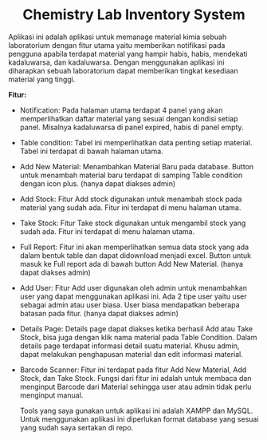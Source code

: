 <h1 align="center"> Chemistry Lab Inventory System </h1>
<p>Aplikasi ini adalah aplikasi untuk memanage material kimia sebuah laboratorium dengan fitur utama yaitu memberikan notifikasi pada pengguna apabila terdapat material yang hampir habis, habis, mendekati kadaluwarsa, dan kadaluwarsa. Dengan menggunakan aplikasi ini diharapkan sebuah laboratorium dapat memberikan tingkat kesediaan material yang tinggi.<p>

**Fitur:**
- Notification: Pada halaman utama terdapat 4 panel yang akan memperlihatkan daftar material yang sesuai dengan kondisi setiap panel.                     Misalnya kadaluwarsa di panel expired, habis di panel empty.
- Table condition: Tabel ini memperlihatkan data penting setiap material. Tabel ini terdapat di bawah halaman utama.
- Add New Material: Menambahkan Material Baru pada database. Button untuk menambah material baru terdapat di samping Table condition                           dengan icon plus. (hanya dapat diakses admin)
- Add Stock: Fitur Add stock digunakan untuk menambah stock pada material yang sudah ada. Fitur ini terdapat di menu halaman utama.
- Take Stock: Fitur Take stock digunakan untuk mengambil stock yang sudah ada. Fitur ini terdapat di menu halaman utama.
- Full Report: Fitur ini akan memperlihatkan semua data stock yang ada dalam bentuk table dan dapat didownload menjadi excel. Button                      untuk masuk ke Full report ada di bawah button Add New Material. (hanya dapat diakses admin)
- Add User: Fitur Add user digunakan oleh admin untuk menambahkan user yang dapat menggunakan aplikasi ini. Ada 2 tipe user yaitu user                 sebagai admin atau user biasa. User biasa mendapatkan beberapa batasan pada fitur. (hanya dapat diakses admin)
- Details Page: Details page dapat diakses ketika berhasil Add atau Take Stock, bisa juga dengan klik nama material pada Table                             Condition. Dalam details page terdapat informasi detail suatu material. Khusu admin, dapat melakukan penghapusan                           material dan edit informasi material.
- Barcode Scanner: Fitur ini terdapat pada fitur Add New Material, Add Stock, dan Take Stock. Fungsi dari fitur ini adalah untuk membaca                      dan menginput Barcode dari Material sehingga user atau admin tidak perlu menginput manual.
  
  Tools yang saya gunakan untuk aplikasi ini adalah XAMPP dan MySQL. 
  Untuk menggunakan aplikasi ini diperlukan format database yang sesuai yang sudah saya sertakan di repo.

